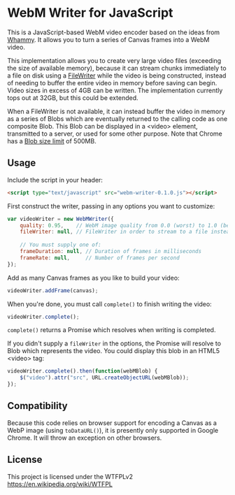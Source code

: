 # WebM Writer for JavaScript

This is a JavaScript-based WebM video encoder based on the ideas from [Whammy][]. It allows you to turn a series of 
Canvas frames into a WebM video.

This implementation allows you to create very large video files (exceeding the size of available memory), because it
can stream chunks immediately to a file on disk using a [FileWriter][] while the video is being constructed, instead of 
needing to buffer the entire video in memory before saving can begin. Video sizes in excess of 4GB can be written. 
The implementation currently tops out at 32GB, but this could be extended.

When a FileWriter is not available, it can instead buffer the video in memory as a series of Blobs which are eventually 
returned to the calling code as one composite Blob. This Blob can be displayed in a &lt;video&gt; element, transmitted 
to a server, or used for some other purpose. Note that Chrome has a [Blob size limit][] of 500MB.

[FileWriter]: https://developer.chrome.com/apps/fileSystem
[Whammy]: https://github.com/antimatter15/whammy
[Blob size limit]: https://github.com/eligrey/FileSaver.js/

## Usage

Include the script in your header:

```html
<script type="text/javascript" src="webm-writer-0.1.0.js"></script>
```

First construct the writer, passing in any options you want to customize:

```js
var videoWriter = new WebMWriter({
    quality: 0.95,    // WebM image quality from 0.0 (worst) to 1.0 (best)
    fileWriter: null, // FileWriter in order to stream to a file instead of buffering to memory (optional)
    
    // You must supply one of:
    frameDuration: null, // Duration of frames in milliseconds
    frameRate: null,     // Number of frames per second
});
```

Add as many Canvas frames as you like to build your video:

```js
videoWriter.addFrame(canvas);
```

When you're done, you must call `complete()` to finish writing the video:

```js
videoWriter.complete();
```

`complete()` returns a Promise which resolves when writing is completed.

If you didn't supply a `fileWriter` in the options, the Promise will resolve to Blob which represents the video. You
could display this blob in an HTML5 &lt;video&gt; tag:

```js
videoWriter.complete().then(function(webMBlob) {
    $("video").attr("src", URL.createObjectURL(webMBlob));
});
```

## Compatibility

Because this code relies on browser support for encoding a Canvas as a WebP image (using `toDataURL()`), it is presently
only supported in Google Chrome. It will throw an exception on other browsers.

## License

This project is licensed under the WTFPLv2 https://en.wikipedia.org/wiki/WTFPL
